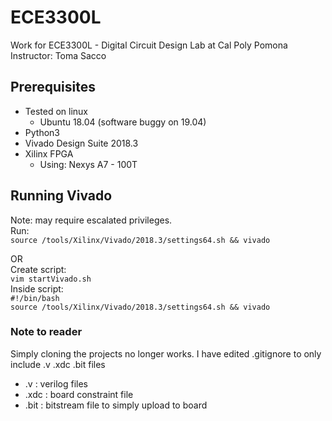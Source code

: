 # ECE3300L
Work for ECE3300L - Digital Circuit Design Lab at Cal Poly Pomona  
Instructor: Toma Sacco

## Prerequisites
  - Tested on linux
    - Ubuntu 18.04 (software buggy on 19.04)
  - Python3
  - Vivado Design Suite 2018.3
  - Xilinx FPGA
    - Using: Nexys A7 - 100T

## Running Vivado
  Note: may require escalated privileges.  
  Run:  
  `source /tools/Xilinx/Vivado/2018.3/settings64.sh && vivado`   
  
  OR   
  Create script:  
  `vim startVivado.sh`    
  Inside script:  
  `#!/bin/bash`  
  `source /tools/Xilinx/Vivado/2018.3/settings64.sh && vivado`  
  
### Note to reader
  Simply cloning the projects no longer works. 
  I have edited .gitignore to only include .v .xdc .bit files
  - .v      :   verilog files
  - .xdc    :   board constraint file
  - .bit    :   bitstream file to simply upload to board

